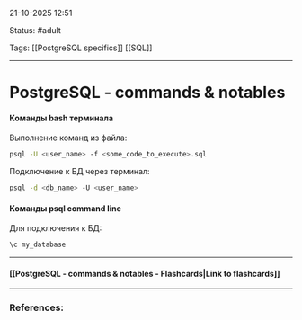 
21-10-2025 12:51

Status: #adult 

Tags: [[PostgreSQL specifics]] [[SQL]]

---
# PostgreSQL - commands & notables

#### Команды bash терминала

Выполнение команд из файла:
```bash
psql -U <user_name> -f <some_code_to_execute>.sql
```

Подключение к БД через терминал:
```bash
psql -d <db_name> -U <user_name>
```


#### Команды psql command line

Для подключения к БД:
```sql
\c my_database
```




----
#### [[PostgreSQL - commands & notables - Flashcards|Link to flashcards]]



---
### References:

